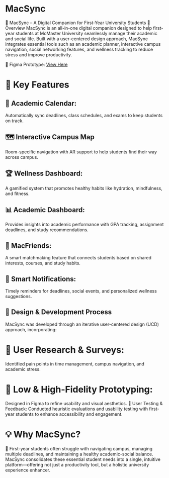 # MacSync

📌 MacSync – A Digital Companion for First-Year University Students
📍 Overview
MacSync is an all-in-one digital companion designed to help first-year students at McMaster University seamlessly manage their academic and social life. Built with a user-centered design approach, MacSync integrates essential tools such as an academic planner, interactive campus navigation, social networking features, and wellness tracking to reduce stress and improve productivity.

🔗 Figma Prototype: [View Here](https://www.figma.com/proto/9F72U2E2ies43fsDNkcYeC/MacSync?node-id=14-525&starting-point-node-id=14%3A525&t=rsGeYPWJz3ShJCab-1)

# 🎯 Key Features
## 📅 Academic Calendar: 
Automatically sync deadlines, class schedules, and exams to keep students on track.

## 🗺 Interactive Campus Map
Room-specific navigation with AR support to help students find their way across campus.

## 🏆 Wellness Dashboard: 
A gamified system that promotes healthy habits like hydration, mindfulness, and fitness.

## 📊 Academic Dashboard: 
Provides insights into academic performance with GPA tracking, assignment deadlines, and study recommendations.

## 👥 MacFriends: 
A smart matchmaking feature that connects students based on shared interests, courses, and study habits.

## 🔔 Smart Notifications: 
Timely reminders for deadlines, social events, and personalized wellness suggestions.

## 🔄 Design & Development Process
MacSync was developed through an iterative user-centered design (UCD) approach, incorporating:

# 📢 User Research & Surveys: 
Identified pain points in time management, campus navigation, and academic stress.

# 📝 Low & High-Fidelity Prototyping: 
Designed in Figma to refine usability and visual aesthetics.
🔬 User Testing & Feedback: Conducted heuristic evaluations and usability testing with first-year students to enhance accessibility and engagement.

# 💡 Why MacSync?
📌 First-year students often struggle with navigating campus, managing multiple deadlines, and maintaining a healthy academic-social balance. MacSync consolidates these essential student needs into a single, intuitive platform—offering not just a productivity tool, but a holistic university experience enhancer.
